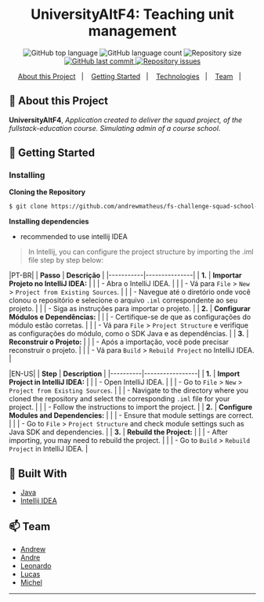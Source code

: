 <h1 align="center">
  UniversityAltF4: Teaching unit management
</h1>  

<p align="center">
  <img alt="GitHub top language" src="https://img.shields.io/github/languages/top/andrewmatheus/fs-challenge-squad-school-admin.svg">

  <img alt="GitHub language count" src="https://img.shields.io/github/languages/count/andrewmatheus/fs-challenge-squad-school-admin.svg">

  <img alt="Repository size" src="https://img.shields.io/github/repo-size/andrewmatheus/fs-challenge-squad-school-admin.svg">
  <a href="https://github.com/andrewmatheus/fs-challenge-squad-school-admin/commits/develop">
    <img alt="GitHub last commit" src="https://img.shields.io/github/last-commit/andrewmatheus/fs-challenge-squad-school-admin.svg">
  </a>

  <a href="https://github.com/andrewmatheus/fs-challenge-squad-school-admin/issues">
    <img alt="Repository issues" src="https://img.shields.io/github/issues/andrewmatheus/fs-challenge-squad-school-admin.svg">
  </a>
  
</p>
   
<p align="center">
  <a href="#notebook-About-this-Project">About this Project</a>&nbsp;&nbsp;&nbsp;|&nbsp;&nbsp;&nbsp;
  <a href="#rocket-Getting-Started">Getting Started</a>&nbsp;&nbsp;&nbsp;|&nbsp;&nbsp;&nbsp;
  <a href="#hammer-Built-With">Technologies</a>&nbsp;&nbsp;&nbsp;|&nbsp;&nbsp;&nbsp;  
  <a href="#mailbox-Contacts">Team</a>&nbsp;&nbsp;&nbsp;|&nbsp;&nbsp;&nbsp;    
</p>   
   
   
## :notebook: About this Project

**UniversityAltF4**, *Application created to deliver the squad project, of the fullstack-education course. Simulating admin of a course school*.   

## :rocket: Getting Started

### Installing

**Cloning the Repository**

```bash
$ git clone https://github.com/andrewmatheus/fs-challenge-squad-school-admin.git
```

**Installing dependencies**

- recommended to use intellij IDEA

> In Intellij, you can configure the project structure by importing the .iml file step by step below:


|PT-BR|
| **Passo** | **Descrição** |
|-----------|---------------|
| **1.**    | **Importar Projeto no IntelliJ IDEA:** |
|           |   - Abra o IntelliJ IDEA. |
|           |   - Vá para `File` > `New` > `Project from Existing Sources`. |
|           |   - Navegue até o diretório onde você clonou o repositório e selecione o arquivo `.iml` correspondente ao seu projeto. |
|           |   - Siga as instruções para importar o projeto. |
| **2.**    | **Configurar Módulos e Dependências:** |
|           |   - Certifique-se de que as configurações do módulo estão corretas. |
|           |   - Vá para `File` > `Project Structure` e verifique as configurações do módulo, como o SDK Java e as dependências. |
| **3.**    | **Reconstruir o Projeto:** |
|           |   - Após a importação, você pode precisar reconstruir o projeto. |
|           |   - Vá para `Build` > `Rebuild Project` no IntelliJ IDEA. |

|EN-US|
| **Step** | **Description** |
|----------|-----------------|
| **1.**   | **Import Project in IntelliJ IDEA:** |
|          |   - Open IntelliJ IDEA. |
|          |   - Go to `File` > `New` > `Project from Existing Sources`. |
|          |   - Navigate to the directory where you cloned the repository and select the corresponding `.iml` file for your project. |
|          |   - Follow the instructions to import the project. |
| **2.**   | **Configure Modules and Dependencies:** |
|          |   - Ensure that module settings are correct. |
|          |   - Go to `File` > `Project Structure` and check module settings such as Java SDK and dependencies. |
| **3.**   | **Rebuild the Project:** |
|          |   - After importing, you may need to rebuild the project. |
|          |   - Go to `Build` > `Rebuild Project` in IntelliJ IDEA. |


## :hammer: Built With

- [Java](https://dev.java/learn/getting-started/)
- [Intellij IDEA](https://www.jetbrains.com/pt-br/idea/)

## :mailbox: Team

- [Andrew](https://github.com/andrewmatheus)
- [Andre](https://github.com/andrefajardo)
- [Leonardo](https://github.com/devleo-m)
- [Lucas](https://github.com/lucascarnu)
- [Michel](https://github.com/micheldrv)
  
------------------
